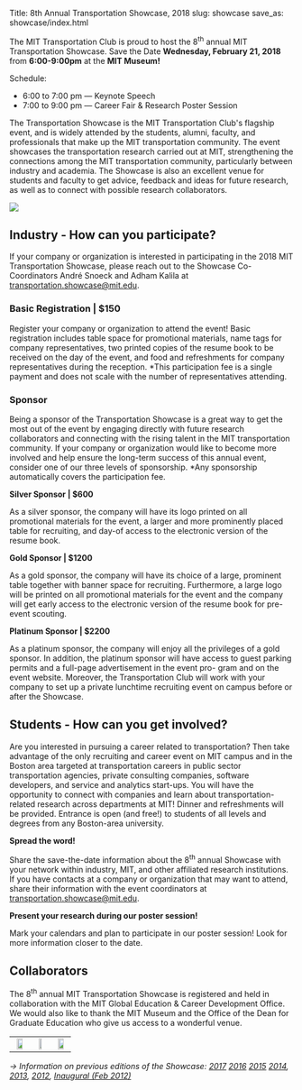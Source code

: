 Title: 8th Annual Transportation Showcase, 2018
slug: showcase
save_as: showcase/index.html

The MIT Transportation Club is proud to host the 8<sup>th</sup> annual MIT Transportation Showcase. Save the Date **Wednesday, February 21, 2018** from **6:00-9:00pm** at the **MIT Museum!**

Schedule:

* 6:00 to 7:00 pm — Keynote Speech
* 7:00 to 9:00 pm — Career Fair & Research Poster Session

The Transportation Showcase is the MIT Transportation Club's flagship event, and is widely attended by the students, alumni, faculty, and professionals that make up the MIT transportation community. The event showcases the transportation research carried out at MIT, strengthening the connections among the MIT transportation community, particularly between industry and academia. The Showcase is also an excellent venue for students and faculty to get advice, feedback and ideas for future research, as well as to connect with possible research collaborators.

<img class="center" src="/image/showcase/2018/Save_the_Date.jpg"/>


## Industry - How can you participate? ##

If your company or organization is interested in participating in the 2018 MIT Transportation Showcase, please reach out to the Showcase Co-Coordinators André Snoeck and Adham Kalila at transportation.showcase@mit.edu.

### Basic Registration | $150 ###

Register your company or organization to attend the event! Basic registration includes table space for promotional materials, name tags for company representatives, two printed copies of the resume book to be received on the day of the event, and food and refreshments for company representatives during the reception. \*This participation fee is a single payment and does not scale with the number of representatives attending.

### Sponsor ###

Being a sponsor of the Transportation Showcase is a great way to get the most out of the event by engaging directly with future research collaborators and connecting with the rising talent in the MIT transportation community. If your company or organization would like to become more involved and help ensure the long-term success of this annual event, consider one of our three levels of sponsorship. \*Any sponsorship automatically covers the participation fee. 

**Silver Sponsor | $600**

As a silver sponsor, the company will have its logo printed on all promotional materials for the event, a larger and more prominently placed table for recruiting, and day-of access to the electronic version of the resume book. 

**Gold Sponsor | $1200**

As a gold sponsor, the company will have its choice of a large, prominent table together with banner space for recruiting. Furthermore, a large logo will be printed on all promotional materials for the event and the company will get early access to the electronic version of the resume book for pre-event scouting. 

**Platinum Sponsor | $2200**

As a platinum sponsor, the company will enjoy all the privileges of a gold sponsor. In addition, the platinum sponsor will have access to guest parking permits and a full-page advertisement in the event pro- gram and on the event website. Moreover, the Transportation Club will work with your company to set up a private lunchtime recruiting event on campus before or after the Showcase. 

## Students - How can you get involved? ##

Are you interested in pursuing a career related to transportation? Then take advantage of the only recruiting and career event on MIT campus and in the Boston area targeted at transportation careers in public sector transportation agencies, private consulting companies, software developers, and service and analytics start-ups. You will have the opportunity to connect with companies and learn about transportation-related research across departments at MIT! Dinner and refreshments will be provided. Entrance is open (and free!) to students of all levels and degrees from any Boston-area university.

**Spread the word!**

Share the save-the-date information about the 8<sup>th</sup> annual Showcase with your network within industry, MIT, and other affiliated research institutions. If you have contacts at a company or organization that may want to attend, share their information with the event coordinators at [transportation.showcase@mit.edu](mailto:transportation.showcase@mit.edu).

**Present your research during our poster session!**

Mark your calendars and plan to participate in our poster session! Look for more information closer to the date. 


## Collaborators

The 8<sup>th</sup> annual MIT Transportation Showcase is registered and held in collaboration with the MIT Global Education & Career Development Office. We would also like to thank the MIT Museum and the Office of the Dean for Graduate Education who give us access to a wonderful venue.

<table style="text-align: center; font-weight: bold; width:100%">
  <tr>
    <td style="width:33%">
      <img src="/image/showcase/2018/collaborators/gecd_logo.jpg" style="width:70%"/></td>
    <td style="width:33%">
      <img src="/image/showcase/2018/collaborators/mit_museum_logo.jpeg" style="width:50%"/></td>
    <td style="width:33%">
      <img src="/image/showcase/2018/collaborators/odge_logo.jpg" style="width:70%"/></td>
  </tr>
</table>

*→ Information on previous editions of the Showcase: [2017]({filename}/pages/showcase/2017.md) [2016]({filename}/pages/showcase/2016.md) [2015]({filename}/pages/showcase/2015.md) [2014]({filename}/pages/showcase/2014.md), [2013]({filename}/pages/showcase/2013.md), [2012]({filename}/pages/showcase/2012b.md), [Inaugural (Feb 2012)]({filename}/pages/showcase/2012a.md)*